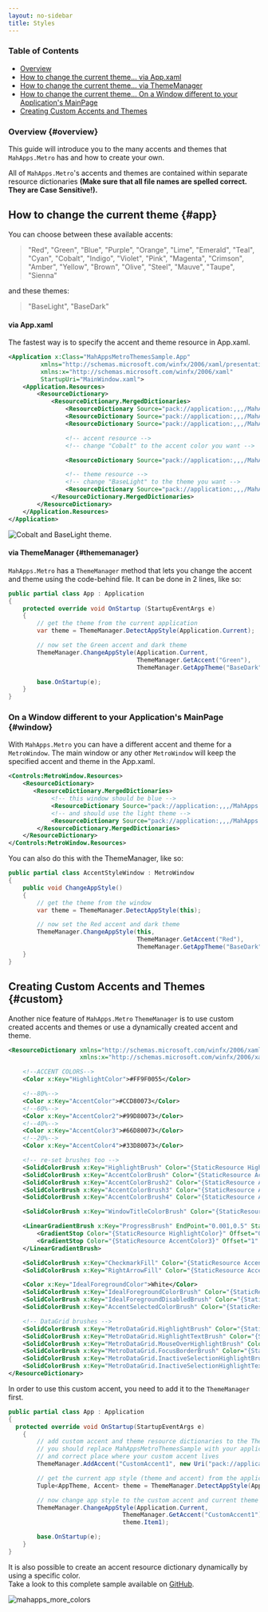 ```yaml
---
layout: no-sidebar
title: Styles
---
```


### Table of Contents
- [Overview](#overview)
- [How to change the current theme... via App.xaml](#app)
- [How to change the current theme... via ThemeManager](#thememanager)
- [How to change the current theme... On a Window different to your Application's MainPage](#window)
- [Creating Custom Accents and Themes](#custom)

### Overview {#overview}

This guide will introduce you to the many accents and themes that `MahApps.Metro` has and how to create your own.

All of `MahApps.Metro`'s accents and themes are contained within separate resource dictionaries **(Make sure that all file names are spelled correct. They are Case Sensitive!).**

## How to change the current theme {#app}

You can choose between these available accents:

> "Red", "Green", "Blue", "Purple", "Orange", "Lime", "Emerald", "Teal", "Cyan", "Cobalt", "Indigo", "Violet", "Pink", "Magenta", "Crimson", "Amber", "Yellow", "Brown", "Olive", "Steel", "Mauve", "Taupe", "Sienna"

and these themes:
> "BaseLight", "BaseDark"


#### via App.xaml
The fastest way is to specify the accent and theme resource in App.xaml.

```xml
<Application x:Class="MahAppsMetroThemesSample.App"
         xmlns="http://schemas.microsoft.com/winfx/2006/xaml/presentation"
         xmlns:x="http://schemas.microsoft.com/winfx/2006/xaml"
         StartupUri="MainWindow.xaml">
    <Application.Resources>
        <ResourceDictionary>
            <ResourceDictionary.MergedDictionaries>
                <ResourceDictionary Source="pack://application:,,,/MahApps.Metro;component/Styles/Controls.xaml" />
                <ResourceDictionary Source="pack://application:,,,/MahApps.Metro;component/Styles/Fonts.xaml" />
                <ResourceDictionary Source="pack://application:,,,/MahApps.Metro;component/Styles/Colors.xaml" />

                <!-- accent resource -->
                <!-- change "Cobalt" to the accent color you want -->

                <ResourceDictionary Source="pack://application:,,,/MahApps.Metro;component/Styles/Accents/Cobalt.xaml" />

                <!-- theme resource -->
                <!-- change "BaseLight" to the theme you want -->
                <ResourceDictionary Source="pack://application:,,,/MahApps.Metro;component/Styles/Accents/BaseLight.xaml" />
            </ResourceDictionary.MergedDictionaries>
        </ResourceDictionary>
    </Application.Resources>
</Application>
```

![Cobalt and BaseLight theme.](http://jkarger.de/images/mahapps_themes_01.png)

#### via ThemeManager {#thememanager}

`MahApps.Metro` has a `ThemeManager` method that lets you change the accent and theme using the code-behind file. It can be done in 2 lines, like so:

```csharp
public partial class App : Application
{
    protected override void OnStartup (StartupEventArgs e)
    {
        // get the theme from the current application
        var theme = ThemeManager.DetectAppStyle(Application.Current);

        // now set the Green accent and dark theme
        ThemeManager.ChangeAppStyle(Application.Current,
                                    ThemeManager.GetAccent("Green"),
                                    ThemeManager.GetAppTheme("BaseDark"));

        base.OnStartup(e);
    }
}
```

### On a Window different to your Application's MainPage {#window}

With `MahApps.Metro` you can have a different accent and theme for a `MetroWindow`. The main window or any other `MetroWindow` will keep the specified accent and theme in the App.xaml.

```xml
<Controls:MetroWindow.Resources>
    <ResourceDictionary>
       <ResourceDictionary.MergedDictionaries>
            <!-- this window should be blue -->
            <ResourceDictionary Source="pack://application:,,,/MahApps.Metro;component/Styles/Accents/Blue.xaml" />
            <!-- and should use the light theme -->
            <ResourceDictionary Source="pack://application:,,,/MahApps.Metro;component/Styles/Accents/BaseLight.xaml" />
        </ResourceDictionary.MergedDictionaries>
    </ResourceDictionary>
</Controls:MetroWindow.Resources>
```

You can also do this with the ThemeManager, like so:

```csharp
public partial class AccentStyleWindow : MetroWindow
{
    public void ChangeAppStyle()
    {
        // get the theme from the window
        var theme = ThemeManager.DetectAppStyle(this);

        // now set the Red accent and dark theme
        ThemeManager.ChangeAppStyle(this,
                                    ThemeManager.GetAccent("Red"),
                                    ThemeManager.GetAppTheme("BaseDark"));
    }
}
```

## Creating Custom Accents and Themes {#custom}

Another nice feature of `MahApps.Metro` `ThemeManager` is to use custom created accents and themes or use a dynamically created accent and theme.

```xml
<ResourceDictionary xmlns="http://schemas.microsoft.com/winfx/2006/xaml/presentation"
                    xmlns:x="http://schemas.microsoft.com/winfx/2006/xaml">

    <!--ACCENT COLORS-->
    <Color x:Key="HighlightColor">#FF9F0055</Color>

    <!--80%-->
    <Color x:Key="AccentColor">#CCD80073</Color>
    <!--60%-->
    <Color x:Key="AccentColor2">#99D80073</Color>
    <!--40%-->
    <Color x:Key="AccentColor3">#66D80073</Color>
    <!--20%-->
    <Color x:Key="AccentColor4">#33D80073</Color>

    <!-- re-set brushes too -->
    <SolidColorBrush x:Key="HighlightBrush" Color="{StaticResource HighlightColor}" options:Freeze="True" />
    <SolidColorBrush x:Key="AccentColorBrush" Color="{StaticResource AccentColor}" options:Freeze="True" />
    <SolidColorBrush x:Key="AccentColorBrush2" Color="{StaticResource AccentColor2}" options:Freeze="True" />
    <SolidColorBrush x:Key="AccentColorBrush3" Color="{StaticResource AccentColor3}" options:Freeze="True" />
    <SolidColorBrush x:Key="AccentColorBrush4" Color="{StaticResource AccentColor4}" options:Freeze="True" />

    <SolidColorBrush x:Key="WindowTitleColorBrush" Color="{StaticResource AccentColor}" options:Freeze="True" />

    <LinearGradientBrush x:Key="ProgressBrush" EndPoint="0.001,0.5" StartPoint="1.002,0.5" options:Freeze="True">
        <GradientStop Color="{StaticResource HighlightColor}" Offset="0" />
        <GradientStop Color="{StaticResource AccentColor3}" Offset="1" />
    </LinearGradientBrush>

    <SolidColorBrush x:Key="CheckmarkFill" Color="{StaticResource AccentColor}" options:Freeze="True" />
    <SolidColorBrush x:Key="RightArrowFill" Color="{StaticResource AccentColor}" options:Freeze="True" />

    <Color x:Key="IdealForegroundColor">White</Color>
    <SolidColorBrush x:Key="IdealForegroundColorBrush" Color="{StaticResource IdealForegroundColor}" options:Freeze="True" />
    <SolidColorBrush x:Key="IdealForegroundDisabledBrush" Color="{StaticResource IdealForegroundColor}" Opacity="0.4" options:Freeze="True" />
    <SolidColorBrush x:Key="AccentSelectedColorBrush" Color="{StaticResource IdealForegroundColor}" options:Freeze="True" />

    <!-- DataGrid brushes -->
    <SolidColorBrush x:Key="MetroDataGrid.HighlightBrush" Color="{StaticResource AccentColor}" options:Freeze="True" />
    <SolidColorBrush x:Key="MetroDataGrid.HighlightTextBrush" Color="{StaticResource IdealForegroundColor}" options:Freeze="True" />
    <SolidColorBrush x:Key="MetroDataGrid.MouseOverHighlightBrush" Color="{StaticResource AccentColor3}" options:Freeze="True" />
    <SolidColorBrush x:Key="MetroDataGrid.FocusBorderBrush" Color="{StaticResource AccentColor}" options:Freeze="True" />
    <SolidColorBrush x:Key="MetroDataGrid.InactiveSelectionHighlightBrush" Color="{StaticResource AccentColor2}" options:Freeze="True" />
    <SolidColorBrush x:Key="MetroDataGrid.InactiveSelectionHighlightTextBrush" Color="{StaticResource IdealForegroundColor}" options:Freeze="True" />
</ResourceDictionary>
```

In order to use this custom accent, you need to add it to the `ThemeManager` first.

```csharp
public partial class App : Application
{
  protected override void OnStartup(StartupEventArgs e)
	{
    	// add custom accent and theme resource dictionaries to the ThemeManager
        // you should replace MahAppsMetroThemesSample with your application name
        // and correct place where your custom accent lives
    	ThemeManager.AddAccent("CustomAccent1", new Uri("pack://application:,,,/MahAppsMetroThemesSample;component/CustomAccents/CustomAccent1.xaml"));

    	// get the current app style (theme and accent) from the application
    	Tuple<AppTheme, Accent> theme = ThemeManager.DetectAppStyle(Application.Current);

    	// now change app style to the custom accent and current theme
    	ThemeManager.ChangeAppStyle(Application.Current,
                                ThemeManager.GetAccent("CustomAccent1"),
                                theme.Item1);

    	base.OnStartup(e);
	}
}
```

It is also possible to create an accent resource dictionary dynamically by using a specific color.  
Take a look to this complete sample available on [GitHub](https://github.com/punker76/code-samples#mahappsmetro-themes).  

![mahapps_more_colors](https://cloud.githubusercontent.com/assets/658431/13557016/9d7e23a4-e3e7-11e5-839a-177c39977e8e.gif)  
